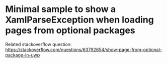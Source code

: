 # Minimal sample to show a XamlParseException when loading pages from optional packages

Related stackoverflow question: https://stackoverflow.com/questions/63792654/show-page-from-optional-package-in-uwp